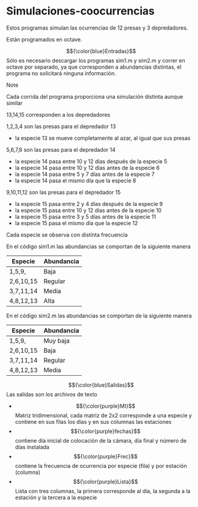 # Simulaciones-coocurrencias

Estos programas simulan las ocurrencias de 12 presas y 3 depredadores.

Están programados en octave.

$${\color{blue}Entradas}$$
Sólo es necesario descargar los programas sim1.m y sim2.m y correr en octave por separado, ya que corresponden a abundancias distintas, el programa no solicitará ninguna información.

> [!NOTE]
> Cada corrida del programa proporciona una simulación distinta aunque similar

13,14,15 corresponden a los depredadores

1,2,3,4 son las presas para el depredador 13
- la especie 13 se mueve completamente al azar, al igual que sus presas

5,6,7,8 son las presas para el depredador 14
- la especie 14 pasa entre 10 y 12 días después de la especie 5 
- la especie 14 pasa entre 10 y 12 días antes de la especie 6 
- la especie 14 pasa entre 5 y 7 días antes de la especie 7 
- la especie 14 pasa el mismo día que la especie 8

9,10,11,12 son las presas para el depredador 15
- la especie 15 pasa entre 2 y 4 días después de la especie 9
- la especie 15 pasa entre 10 y 12 días antes de la especie 10
- la especie 15 pasa entre 3 y 5 días antes de la especie 11
- la especie 15 pasa el mismo día que la especie 12

Cada especie se observa con distinta frecuencia

En el código sim1.m las abundancias se comportan de la siguiente manera

|    Especie    |  Abundancia   |
| --------------| ------------- |
| 1,5,9,  | Baja |
| 2,6,10,15  | Regular |
| 3,7,11,14  | Media|
| 4,8,12,13  | Alta |

En el código sim2.m las abundancias se comportan de la siguiente manera

|    Especie    |  Abundancia   |
| --------------| ------------- |
| 1,5,9,  | Muy baja |
| 2,6,10,15  | Baja |
| 3,7,11,14  | Regular|
| 4,8,12,13  | Media |


$${\color{blue}Salidas}$$
Las salidas son los archivos de texto

- $${\color{purple}MI}$$ Matriz tridimensional, cada matriz de 2x2 corresponde a una especie y contiene en sus filas los días y en sus columnas las estaciones 
- $${\color{purple}fechas}$$ contiene día inicial de colocación de la cámara, día final y número de días instalada
- $${\color{purple}Frec}$$ contiene la frecuencia de ocurrencia por especie (fila) y por estación (columna)
- $${\color{purple}Lista}$$ Lista con tres columnas, la primera corresponde al día, la segunda a la estación y la tercera a la especie

